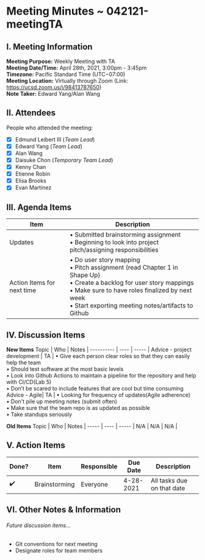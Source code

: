

# Meeting Minutes ~ 042121-meetingTA
## I. Meeting Information
**Meeting Purpose:** Weekly Meeting with TA  
**Meeting Date/Time:** April 28th, 2021, 3:00pm - 3:45pm  
**Timezone:** Pacific Standard Time (UTC−07:00)  
**Meeting Location:** Virtually through Zoom (Link: https://ucsd.zoom.us/j/98413787650)  
**Note Taker:** Edward Yang/Alan Wang  

## II. Attendees
People who attended the meeting:
- [x] Edmund Leibert III (*Team Lead*)
- [x] Edward Yang (*Team Lead*)
- [x] Alan Wang
- [x] Daisuke Chon (*Temporary Team Lead*)
- [x] Kenny Chan
- [x] Etienne Robin
- [x] Elisa Brooks
- [x] Evan Martinez

## III. Agenda Items

Item | Description
---- | ----
Updates | • Submitted brainstorming assignment<br>• Beginning to look into project pitch/assigning responsibilities<br>
Action Items for next time | • Do user story mapping <br>• Pitch assignment (read Chapter 1 in Shape Up) <br>• Create a backlog for user story mappings<br>• Make sure to have roles finalized by next week<br>• Start exporting meeting notes/artifacts to Github<br>


## IV. Discussion Items

**New Items**
Topic | Who  | Notes |
---------- | ---- | ----- |
Advice - project development | TA | • Give each person clear roles so that they can easily help the team <br> • Should test software at the most basic levels <br> • Look into Github Actions to maintain a pipeline for the repository and help with CI/CD(Lab 5)<br> • Don’t be scared to include features that are cool but time consuming 
Advice - Agile| TA | • Looking for frequency of updates(Agile adherence) <br> • Don't pile up meeting notes (submit often)<br> • Make sure that the team repo is as updated as possible<br> • Take standups seriously<br>

**Old Items**
Topic | Who  | Notes |
----- | ---- | ----- |
N/A  | N/A  | N/A |


## V. Action Items
| Done? | Item | Responsible  | Due Date  | Description  |
| ----- | ---- | ------------ | --------- | --------- |
| ✔️   | Brainstorming | Everyone          | 4-28-2021  | All tasks due on that date |

## VI. Other Notes & Information

###### Future discussion items...
- Git conventions for next meeting
- Designate roles for team members

